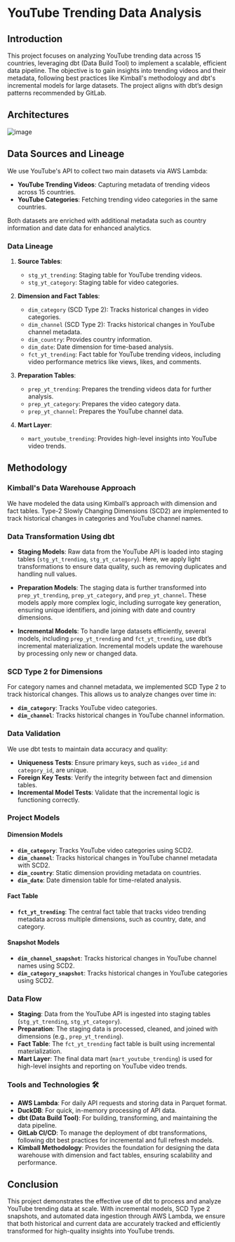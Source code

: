# YouTube Trending Data Analysis

## Introduction
This project focuses on analyzing YouTube trending data across 15 countries, leveraging dbt (Data Build Tool) to implement a scalable, efficient data pipeline. The objective is to gain insights into trending videos and their metadata, following best practices like Kimball's methodology and dbt's incremental models for large datasets. The project aligns with dbt’s design patterns recommended by GitLab.

## Architectures
![image](https://github.com/user-attachments/assets/3d3929c7-080d-47d1-ba91-a6b8802913f2)


## Data Sources and Lineage
We use YouTube's API to collect two main datasets via AWS Lambda:

- **YouTube Trending Videos**: Capturing metadata of trending videos across 15 countries.
- **YouTube Categories**: Fetching trending video categories in the same countries.

Both datasets are enriched with additional metadata such as country information and date data for enhanced analytics.

### Data Lineage
1. **Source Tables**:
   - `stg_yt_trending`: Staging table for YouTube trending videos.
   - `stg_yt_category`: Staging table for video categories.

2. **Dimension and Fact Tables**:
   - `dim_category` (SCD Type 2): Tracks historical changes in video categories.
   - `dim_channel` (SCD Type 2): Tracks historical changes in YouTube channel metadata.
   - `dim_country`: Provides country information.
   - `dim_date`: Date dimension for time-based analysis.
   - `fct_yt_trending`: Fact table for YouTube trending videos, including video performance metrics like views, likes, and comments.

3. **Preparation Tables**:
   - `prep_yt_trending`: Prepares the trending videos data for further analysis.
   - `prep_yt_category`: Prepares the video category data.
   - `prep_yt_channel`: Prepares the YouTube channel data.

4. **Mart Layer**:
   - `mart_youtube_trending`: Provides high-level insights into YouTube video trends.

## Methodology

### Kimball's Data Warehouse Approach
We have modeled the data using Kimball’s approach with dimension and fact tables. Type-2 Slowly Changing Dimensions (SCD2) are implemented to track historical changes in categories and YouTube channel names.

### Data Transformation Using dbt
- **Staging Models**: Raw data from the YouTube API is loaded into staging tables (`stg_yt_trending`, `stg_yt_category`). Here, we apply light transformations to ensure data quality, such as removing duplicates and handling null values.

- **Preparation Models**: The staging data is further transformed into `prep_yt_trending`, `prep_yt_category`, and `prep_yt_channel`. These models apply more complex logic, including surrogate key generation, ensuring unique identifiers, and joining with date and country dimensions.

- **Incremental Models**: To handle large datasets efficiently, several models, including `prep_yt_trending` and `fct_yt_trending`, use dbt’s incremental materialization. Incremental models update the warehouse by processing only new or changed data.


### SCD Type 2 for Dimensions
For category names and channel metadata, we implemented SCD Type 2 to track historical changes. This allows us to analyze changes over time in:
- **`dim_category`**: Tracks YouTube video categories.
- **`dim_channel`**: Tracks historical changes in YouTube channel information.

### Data Validation
We use dbt tests to maintain data accuracy and quality:
- **Uniqueness Tests**: Ensure primary keys, such as `video_id` and `category_id`, are unique.
- **Foreign Key Tests**: Verify the integrity between fact and dimension tables.
- **Incremental Model Tests**: Validate that the incremental logic is functioning correctly.

### Project Models

#### Dimension Models
- **`dim_category`**: Tracks YouTube video categories using SCD2.
- **`dim_channel`**: Tracks historical changes in YouTube channel metadata with SCD2.
- **`dim_country`**: Static dimension providing metadata on countries.
- **`dim_date`**: Date dimension table for time-related analysis.

#### Fact Table
- **`fct_yt_trending`**: The central fact table that tracks video trending metadata across multiple dimensions, such as country, date, and category.

#### Snapshot Models
- **`dim_channel_snapshot`**: Tracks historical changes in YouTube channel names using SCD2.
- **`dim_category_snapshot`**: Tracks historical changes in YouTube categories using SCD2.


### Data Flow
- **Staging**: Data from the YouTube API is ingested into staging tables (`stg_yt_trending`, `stg_yt_category`).
- **Preparation**: The staging data is processed, cleaned, and joined with dimensions (e.g., `prep_yt_trending`).
- **Fact Table**: The `fct_yt_trending` fact table is built using incremental materialization.
- **Mart Layer**: The final data mart (`mart_youtube_trending`) is used for high-level insights and reporting on YouTube video trends.

### Tools and Technologies 🛠️
- **AWS Lambda**: For daily API requests and storing data in Parquet format.
- **DuckDB**: For quick, in-memory processing of API data.
- **dbt (Data Build Tool)**: For building, transforming, and maintaining the data pipeline.
- **GitLab CI/CD**: To manage the deployment of dbt transformations, following dbt best practices for incremental and full refresh models.
- **Kimball Methodology**: Provides the foundation for designing the data warehouse with dimension and fact tables, ensuring scalability and performance.

## Conclusion
This project demonstrates the effective use of dbt to process and analyze YouTube trending data at scale. With incremental models, SCD Type 2 snapshots, and automated data ingestion through AWS Lambda, we ensure that both historical and current data are accurately tracked and efficiently transformed for high-quality insights into YouTube trends.
